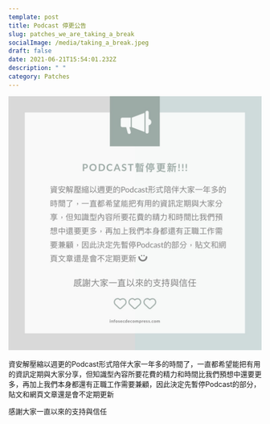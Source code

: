 ```yaml
---
template: post
title: Podcast 停更公告
slug: patches_we_are_taking_a_break
socialImage: /media/taking_a_break.jpeg
draft: false
date: 2021-06-21T15:54:01.232Z
description: " "
category: Patches
---
```

![](/media/taking_a_break.jpeg)

資安解壓縮以週更的Podcast形式陪伴大家一年多的時間了，一直都希望能把有用的資訊定期與大家分享，但知識型內容所要花費的精力和時間比我們預想中還要更多，再加上我們本身都還有正職工作需要兼顧，因此決定先暫停Podcast的部分，貼文和網頁文章還是會不定期更新

感謝大家一直以來的支持與信任